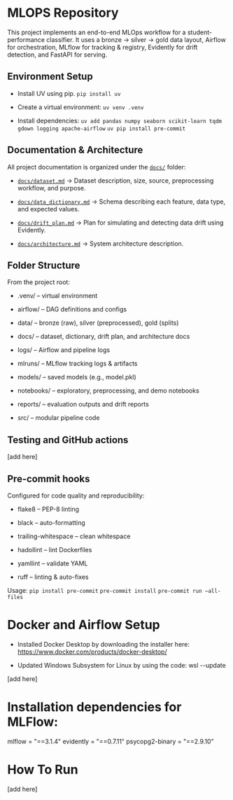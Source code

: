 # MLOPS Repository

This project implements an end-to-end MLOps workflow for a student-performance classifier. It uses a bronze → silver → gold data layout, Airflow for orchestration, MLflow for tracking & registry, Evidently for drift detection, and FastAPI for serving.

## Environment Setup
- Install UV using pip. `pip install uv`

- Create a virtual environment: `uv venv .venv`

- Install dependencies: `uv add pandas numpy seaborn scikit-learn tqdm gdown logging apache-airflow` `uv pip install pre-commit`

## Documentation & Architecture

All project documentation is organized under the [`docs/`](./docs) folder:

- [`docs/dataset.md`](./docs/dataset.md) → Dataset description, size, source, preprocessing workflow, and purpose.

- [`docs/data_dictionary.md`](./docs/data_dictionary.md) → Schema describing each feature, data type, and expected values.

- [`docs/drift_plan.md`](./docs/drift_plan.md) → Plan for simulating and detecting data drift using Evidently.

- [`docs/architecture.md`](./docs/architecture.md) → System architecture description.

## Folder Structure

From the project root:
- .venv/ – virtual environment

- airflow/ – DAG definitions and configs

- data/ – bronze (raw), silver (preprocessed), gold (splits)

- docs/ – dataset, dictionary, drift plan, and architecture docs

- logs/ – Airflow and pipeline logs

- mlruns/ – MLflow tracking logs & artifacts

- models/ – saved models (e.g., model.pkl)

- notebooks/ – exploratory, preprocessing, and demo notebooks

- reports/ – evaluation outputs and drift reports

- src/ – modular pipeline code

## Testing and GitHub actions

[add here]

## Pre-commit hooks

Configured for code quality and reproducibility:

- flake8 – PEP-8 linting

- black – auto-formatting

- trailing-whitespace – clean whitespace

- hadollint – lint Dockerfiles

- yamllint – validate YAML

- ruff – linting & auto-fixes

Usage:
`pip install pre-commit`
`pre-commit install`
`pre-commit run –all-files`

# Docker and Airflow Setup

- Installed Docker Desktop by downloading the installer here: https://www.docker.com/products/docker-desktop/

- Updated Windows Subsystem for Linux by using the code: wsl --update

[add here]

# Installation dependencies for MLFlow:
mlflow = "==3.1.4"
evidently = "==0.7.11"
psycopg2-binary = "==2.9.10"

# How To Run

[add here]